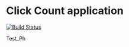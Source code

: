 # Click Count application

[![Build Status](https://travis-ci.org/xebia-france/click-count.svg)](https://travis-ci.org/xebia-france/click-count)

Test_Ph
